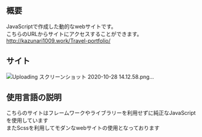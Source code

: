 ## 概要
JavaScriptで作成した動的なwebサイトです。<br>
こちらのURLからサイトにアクセスすることができます。<br>
http://kazunari1009.work/Travel-portfolio/

## サイト

![Uploading スクリーンショット 2020-10-28 14.12.58.png…]()



## 使用言語の説明

こちらのサイトはフレームワークやライブラリーを利用せずに純正なJavaScriptを使用しています<br>
またScssを利用してモダンなwebサイトの使用となっております



   
  


